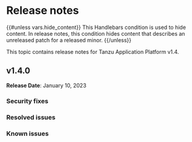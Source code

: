 # Release notes

{{#unless vars.hide_content}}
This Handlebars condition is used to hide content.
In release notes, this condition hides content that describes an unreleased patch for a released minor.
{{/unless}}

This topic contains release notes for Tanzu Application Platform v1.4.

## <a id='1-4-0'></a> v1.4.0

**Release Date**: January 10, 2023

### <a id='1-4-0-security-fixes'></a> Security fixes

### <a id='1-4-0-resolved-issues'></a> Resolved issues

### <a id='1-4-0-known-issues'></a> Known issues
